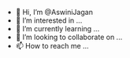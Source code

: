 - 👋 Hi, I’m @AswiniJagan
- 👀 I’m interested in ...
- 🌱 I’m currently learning ...
- 💞️ I’m looking to collaborate on ...
- 📫 How to reach me ...

<!---
AswiniJagan/AswiniJagan is a ✨ special ✨ repository because its `README.md` (this file) appears on your GitHub profile.
You can click the Preview link to take a look at your changes.
--->
